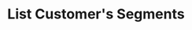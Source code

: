 ---
title: List Customer's Segments
type: endpoint
category: 639ba2628407100061f5faac
slug: list-customer-segments
parentDoc: 639ba2658407100061f5fab7
hidden: false
order: 4
---